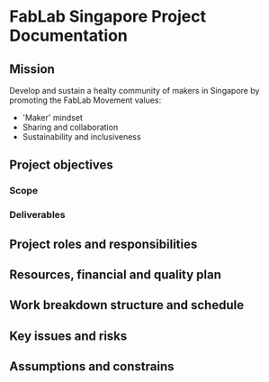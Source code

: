 # FabLab Singapore Project Documentation

## Mission
Develop and sustain a healty community of makers in Singapore by promoting the FabLab Movement values:
- 'Maker' mindset
- Sharing and collaboration
- Sustainability and inclusiveness

## Project objectives

### Scope

### Deliverables

## Project roles and responsibilities

## Resources, financial and quality plan

## Work breakdown structure and schedule

## Key issues and risks

## Assumptions and constrains

